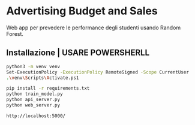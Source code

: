 # Advertising Budget and Sales

Web app per prevedere le performance degli studenti usando Random Forest.

## Installazione | USARE POWERSHERLL

```bash
python3 -m venv venv
Set-ExecutionPolicy -ExecutionPolicy RemoteSigned -Scope CurrentUser
.\venv\Scripts\Activate.ps1
```

```bash
pip install -r requirements.txt
python train_model.py
python api_server.py
python web_server.py
```


```bash
http://localhost:5000/
```
